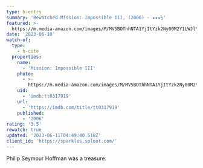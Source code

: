 ```yaml
---
type: h-entry
summary: 'Rewatched Mission: Impossible III, (2006) - ★★★½'
featured: >-
  https://m.media-amazon.com/images/M/MV5BOThhNTA1YjItYzk2Ny00M2Y1LWJlYWUtZDQyZDU0YmY5Y2M5XkEyXkFqcGdeQXVyNjU0OTQ0OTY@._V1_SX300.jpg
date: '2023-06-10'
watch-of:
  type:
    - h-cite
  properties:
    name:
      - 'Mission: Impossible III'
    photo:
      - >-
        https://m.media-amazon.com/images/M/MV5BOThhNTA1YjItYzk2Ny00M2Y1LWJlYWUtZDQyZDU0YmY5Y2M5XkEyXkFqcGdeQXVyNjU0OTQ0OTY@._V1_SX300.jpg
    uid:
      - 'imdb:tt0317919'
    url:
      - 'https://imdb.com/title/tt0317919'
    published:
      - '2006'
rating: '3.5'
rewatch: true
updated: '2023-06-11T04:49:40.518Z'
client_id: 'https://sparkles.sploot.com/'
---
```

Philip Seymour Hoffman was a treasure.
